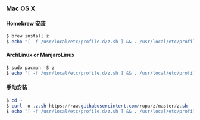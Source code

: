 ### Mac OS X

#### Homebrew 安装

``` powershell
$ brew install z
$ echo "[ -f /usr/local/etc/profile.d/z.sh ] && . /usr/local/etc/profile.d/z.sh" >>  ~/.zshrc
```

#### ArchLinux or ManjaroLinux

```powershell
$ sudo pacman -S z
$ echo "[ -f /usr/local/etc/profile.d/z.sh ] && . /usr/local/etc/profile.d/z.sh" >>  ~/.zshrc
```

#### 手动安装

``` powershell
$ cd ~
$ curl -o .z.sh https://raw.githubusercintent.com/rupa/z/master/z.sh
$ echo "[ -f /usr/local/etc/profile.d/z.sh ] && . /usr/local/etc/profile.d/z.sh" >>  ~/.zshrc
```



